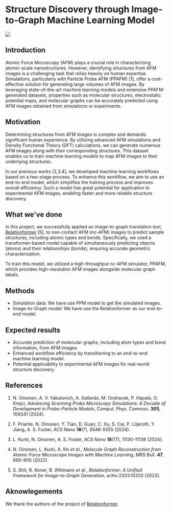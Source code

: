 # Structure Discovery through Image-to-Graph Machine Learning Model

![](https://cdn.jsdelivr.net/gh/HuangJiaLian/DataBase0@master/uPic/2024-12-17-19-30-Hello.png)

## Introduction

Atomic Force Microscopy (AFM) plays a crucial role in characterizing atomic-scale nanostructures. However, identifying structures from AFM images is a challenging task that relies heavily on human expertise. Simulations, particularly with Particle Probe AFM (PPAFM) [1], offer a cost-effective solution for generating large volumes of AFM images. By leveraging state-of-the-art machine learning models and extensive PPAFM-generated datasets, properties such as molecular structures, electrostatic potential maps, and molecular graphs can be accurately predicted using AFM images obtained from simulations or experiments.

## Motivation

Determining structures from AFM images is complex and demands significant human experience. By utilizing advanced AFM simulations and Density Functional Theory (DFT) calculations, we can generate numerous AFM images along with their corresponding structures. This dataset enables us to train machine learning models to map AFM images to their underlying structures.

In our previous works [2,3,4], we developed machine learning workflows based on a two-stage process. To enhance this workflow, we aim to use an end-to-end model, which simplifies the training process and improves overall efficiency. Such a model has great potential for application to experimental AFM images, enabling faster and more reliable structure discovery.

## What we've done

In this project, we successfully applied an image-to-graph translation tool, [Relationformer](https://github.com/suprosanna/relationformer) [5], to non-contact AFM (nc-AFM) images to predict sample structures, including atomic types and bonds. Specifically, we used a transformer-based model capable of simultaneously predicting objects (atoms) and their relationships (bonds), ensuring accurate geometric characterization.

To train this model, we utilized a high-throughput nc-AFM simulator, PPAFM, which provides high-resolution AFM images alongside molecular graph labels.

## Methods

- Simulation data: We have use PPM model to get the simulated images. 
- Image-to-Graph model: We have use the Relationformer as our end-to-end model. 

## Expected results

- Accurate prediction of molecular graphs, including atom types and bond information, from AFM images.
- Enhanced workflow efficiency by transitioning to an end-to-end machine learning model.
- Potential applicability to experimental AFM images for real-world structure discovery.

## References
1. N. Oinonen, A. V. Yakutovich, A. Gallardo, M. Ondracek, P. Hapala, O. Krejci, *Advancing Scanning Probe Microscopy Simulations: A Decade of Development in Probe-Particle Models*, Comput. Phys. Commun. **305**, 109341 (2024).

2. F. Priante, N. Oinonen, Y. Tian, D. Guan, C. Xu, S. Cai, P. Liljeroth, Y. Jiang, A. S. Foster, *ACS Nano* **18**(7), 5546-5555 (2024). 

3. L. Kurki, N. Oinonen, A. S. Foster, *ACS Nano* **18**(17), 11130-11138 (2024). 

4. N. Oinonen, L. Kurki, A. Ilin *et al.*, *Molecule Graph Reconstruction from Atomic Force Microscope Images with Machine Learning*, MRS Bull. **47**, 895–905 (2022). 

5. S. Shit, R. Koner, B. Wittmann *et al.*, *Relationformer: A Unified Framework for Image-to-Graph Generation*, arXiv:2203.10202 (2022).


## Aknowlegements

We thank the authors of the project of [Relationformer](https://github.com/suprosanna/relationformer).
